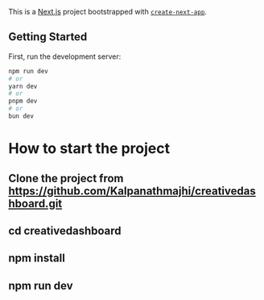 This is a [Next.js](https://nextjs.org/) project bootstrapped with [`create-next-app`](https://github.com/vercel/next.js/tree/canary/packages/create-next-app).

## Getting Started

First, run the development server:

```bash
npm run dev
# or
yarn dev
# or
pnpm dev
# or
bun dev
```
# How to start the project
## Clone the project from https://github.com/Kalpanathmajhi/creativedashboard.git

## cd creativedashboard

## npm install

## npm run dev